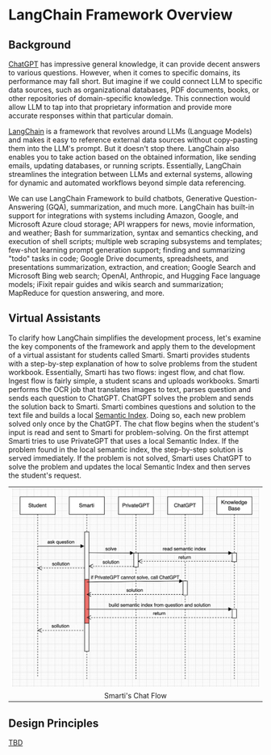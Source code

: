 # LangChain Framework Overview

## Background
[ChatGPT](https://en.wikipedia.org/wiki/ChatGPT) has impressive general knowledge, it can provide decent answers to various questions. However, when it comes to specific domains, its performance may fall short. But imagine if we could connect LLM to specific data sources, such as organizational databases, PDF documents, books, or other repositories of domain-specific knowledge. This connection would allow LLM to tap into that proprietary information and provide more accurate responses within that particular domain.

[LangChain](https://en.wikipedia.org/wiki/LangChain) is a framework that revolves around LLMs (Language Models) and makes it easy to reference external data sources without copy-pasting them into the LLM's prompt. But it doesn't stop there. LangChain also enables you to take action based on the obtained information, like sending emails, updating databases, or running scripts. Essentially, LangChain streamlines the integration between LLMs and external systems, allowing for dynamic and automated workflows beyond simple data referencing.

We can use LangChain Framework to build chatbots, Generative Question-Answering (GQA), summarization, and much more. LangChain has built-in support for integrations with systems including Amazon, Google, and Microsoft Azure cloud storage; API wrappers for news, movie information, and weather; Bash for summarization, syntax and semantics checking, and execution of shell scripts; multiple web scraping subsystems and templates; few-shot learning prompt generation support; finding and summarizing "todo" tasks in code; Google Drive documents, spreadsheets, and presentations summarization, extraction, and creation; Google Search and Microsoft Bing web search; OpenAI, Anthropic, and Hugging Face language models; iFixit repair guides and wikis search and summarization; MapReduce for question answering, and more.

## Virtual Assistants 
To clarify how LangChain simplifies the development process, let's examine the key components of the framework and apply them to the development of a virtual assistant for students called Smarti. Smarti provides students with a step-by-step explanation of how to solve problems from the student workbook. Essentially, Smarti has two flows: ingest flow, and chat flow. Ingest flow is fairly simple, a student scans and uploads workbooks. Smarti performs the OCR job that translates images to text, parses question and sends each question to ChatGPT. ChatGPT solves the problem and sends the solution back to Smarti. Smarti combines questions and solution to the text file and builds a local [Semantic Index](https://en.wikipedia.org/wiki/Latent_semantic_analysis). Doing so, each new problem solved only once by the ChatGPT. The chat flow begins when the student's input is read and sent to Smarti for problem-solving. On the first attempt Smarti tries to use PrivateGPT that uses a local Semantic Index. If the problem found in the local semantic index, the step-by-step solution is served immediately. If the problem is not solved, Smarti uses ChatGPT to solve the problem and updates the local Semantic Index and then serves the student's request.
<table width="256px">
  <tr>
    <td><img src="./images/sequence-1.png"/></td>
  </tr>
  <tr>
    <td align="center">Smarti's Chat Flow</td>
  </tr>
</table> 


## Design Principles
[TBD]()








